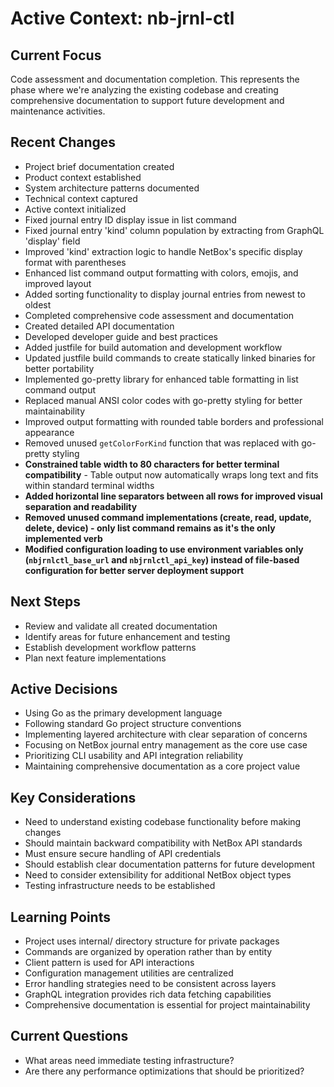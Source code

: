 # Active Context: nb-jrnl-ctl

## Current Focus
Code assessment and documentation completion. This represents the phase where we're analyzing the existing codebase and creating comprehensive documentation to support future development and maintenance activities.

## Recent Changes
- Project brief documentation created
- Product context established
- System architecture patterns documented
- Technical context captured
- Active context initialized
- Fixed journal entry ID display issue in list command
- Fixed journal entry 'kind' column population by extracting from GraphQL 'display' field
- Improved 'kind' extraction logic to handle NetBox's specific display format with parentheses
- Enhanced list command output formatting with colors, emojis, and improved layout
- Added sorting functionality to display journal entries from newest to oldest
- Completed comprehensive code assessment and documentation
- Created detailed API documentation
- Developed developer guide and best practices
- Added justfile for build automation and development workflow
- Updated justfile build commands to create statically linked binaries for better portability
- Implemented go-pretty library for enhanced table formatting in list command output
- Replaced manual ANSI color codes with go-pretty styling for better maintainability
- Improved output formatting with rounded table borders and professional appearance
- Removed unused `getColorForKind` function that was replaced with go-pretty styling
- **Constrained table width to 80 characters for better terminal compatibility** - Table output now automatically wraps long text and fits within standard terminal widths
- **Added horizontal line separators between all rows for improved visual separation and readability**
- **Removed unused command implementations (create, read, update, delete, device) - only list command remains as it's the only implemented verb**
- **Modified configuration loading to use environment variables only (`nbjrnlctl_base_url` and `nbjrnlctl_api_key`) instead of file-based configuration for better server deployment support**

## Next Steps
- Review and validate all created documentation
- Identify areas for future enhancement and testing
- Establish development workflow patterns
- Plan next feature implementations

## Active Decisions
- Using Go as the primary development language
- Following standard Go project structure conventions
- Implementing layered architecture with clear separation of concerns
- Focusing on NetBox journal entry management as the core use case
- Prioritizing CLI usability and API integration reliability
- Maintaining comprehensive documentation as a core project value

## Key Considerations
- Need to understand existing codebase functionality before making changes
- Should maintain backward compatibility with NetBox API standards
- Must ensure secure handling of API credentials
- Should establish clear documentation patterns for future development
- Need to consider extensibility for additional NetBox object types
- Testing infrastructure needs to be established

## Learning Points
- Project uses internal/ directory structure for private packages
- Commands are organized by operation rather than by entity
- Client pattern is used for API interactions
- Configuration management utilities are centralized
- Error handling strategies need to be consistent across layers
- GraphQL integration provides rich data fetching capabilities
- Comprehensive documentation is essential for project maintainability

## Current Questions
- What areas need immediate testing infrastructure?
- Are there any performance optimizations that should be prioritized?
